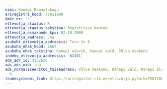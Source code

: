 ```yaml
---
nimi: Kanepi Raamatukogu
ariregistri_kood: 75011808
kmkr_nr: ''
ettevotja_staatus: R
ettevotja_staatus_tekstina: Registrisse kantud
ettevotja_esmakande_kpv: 02.10.2000
ettevotja_aadress: .na
asukoht_ettevotja_aadressis: Turu tn 6
asukoha_ehak_kood: 2667
asukoha_ehak_tekstina: Kanepi alevik, Kanepi vald, Põlva maakond
indeks_ettevotja_aadressis: '63101'
ads_adr_id: 3152636
ads_ads_oid: .na
ads_normaliseeritud_taisaadress: Põlva maakond, Kanepi vald, Kanepi alevik, Turu tn
  6
teabesysteemi_link: https://ariregister.rik.ee/ettevotja.py?ark=75011808&ref=rekvisiidid
---
```

